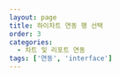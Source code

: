 ```yaml
---
layout: page
title: 하이차트 연동 행 선택
order: 3
categories:
  - 차트 및 리포트 연동
tags: ['연동', 'interface']
---
```

